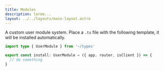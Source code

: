 ```yaml
---
title: Modules
description: lorem...
layout: ../../layouts/main-layout.astro
---
```



A custom user module system. Place a `.ts` file with the following template, it will be installed automatically.

```ts
import type { UserModule } from '~/types'

export const install: UserModule = ({ app, router, isClient }) => {
  // do something
}
```
